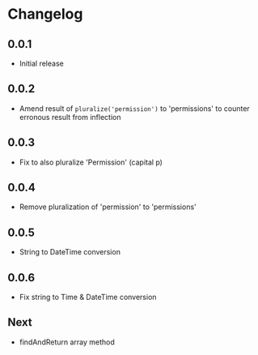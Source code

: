 # Changelog

## 0.0.1

* Initial release

## 0.0.2

* Amend result of `pluralize('permission')` to 'permissions' to counter erronous result from inflection

## 0.0.3

* Fix to also pluralize 'Permission' (capital p)

## 0.0.4

* Remove pluralization of 'permission' to 'permissions'

## 0.0.5

* String to DateTime conversion

## 0.0.6

* Fix string to Time & DateTime conversion

## Next

* findAndReturn array method
